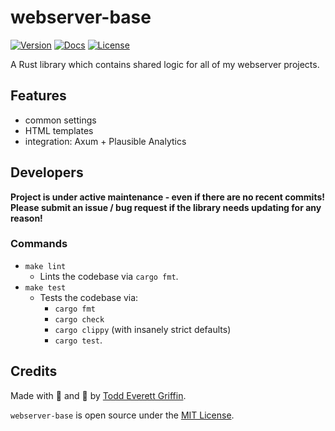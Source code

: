 # webserver-base

[![Version](https://img.shields.io/crates/v/webserver-base)](https://crates.io/crates/webserver-base)
[![Docs](https://docs.rs/webserver-base/badge.svg)](https://docs.rs/webserver-base)
[![License](https://img.shields.io/crates/l/webserver-base)](https://crates.io/crates/webserver-base)

A Rust library which contains shared logic for all of my webserver projects.

## Features

- common settings
- HTML templates
- integration: Axum + Plausible Analytics

## Developers

**Project is under active maintenance - even if there are no recent commits! Please submit an issue / bug request if the library needs updating for any reason!**

### Commands

- `make lint`
    - Lints the codebase via `cargo fmt`.
- `make test`
    - Tests the codebase via:
        - `cargo fmt`
        - `cargo check`
        - `cargo clippy` (with insanely strict defaults)
        - `cargo test`.

## Credits

Made with 🤬 and 🥲 by [Todd Everett Griffin](https://www.toddgriffin.me/).

`webserver-base` is open source under the [MIT License](https://github.com/goddtriffin/webserver-base/blob/main/LICENSE).